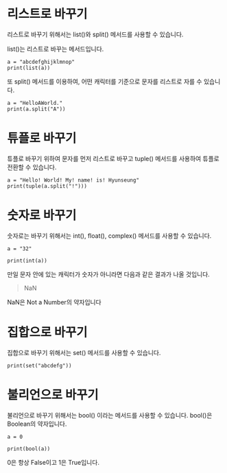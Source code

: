 # 리스트로 바꾸기

리스트로 바꾸기 위해서는 list()와 split() 메서드를 사용할 수 있습니다.

list()는 리스트로 바꾸는 메서드입니다.

```
a = "abcdefghijklmnop"
print(list(a))
```

또 split() 메서드를 이용하여, 어떤 캐릭터를 기준으로 문자를 리스트로 자를 수 있습니다.

```
a = "HelloAWorld."
print(a.split("A"))
```

# 튜플로 바꾸기

튜플로 바꾸기 위하여 문자를 먼저 리스트로 바꾸고 tuple() 메서드를 사용하여 튜플로 전환할 수 있습니다.

```
a = "Hello! World! My! name! is! Hyunseung"
print(tuple(a.split("!")))
```

# 숫자로 바꾸기

숫자로는 바꾸기 위해서는 int(), float(), complex() 메서드를 사용할 수 있습니다.

```
a = "32"

print(int(a))
```

만일 문자 안에 있는 캐릭터가 숫자가 아니라면 다음과 같은 결과가 나올 것입니다.

> NaN

NaN은 Not a Number의 약자입니다

# 집합으로 바꾸기

집합으로 바꾸기 위해서는 set() 메서드를 사용할 수 있습니다.

```
print(set("abcdefg"))
```

# 불리언으로 바꾸기

불리언으로 바꾸기 위해서는 bool() 이라는 메서드를 사용할 수 있습니다. bool()은 Boolean의 약자입니다.

```
a = 0

print(bool(a))
```

0은 항상 False이고 1은 True입니다.
